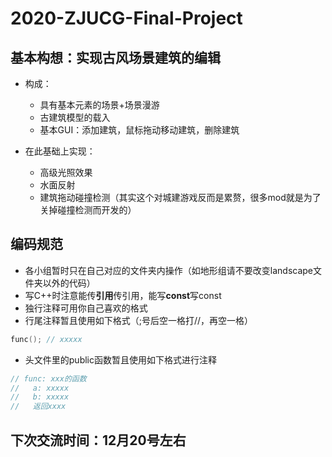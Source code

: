 # 2020-ZJUCG-Final-Project

## 基本构想：实现古风场景建筑的编辑

- 构成：
  - 具有基本元素的场景+场景漫游
  - 古建筑模型的载入
  - 基本GUI：添加建筑，鼠标拖动移动建筑，删除建筑

- 在此基础上实现：
  - 高级光照效果
  - 水面反射
  - 建筑拖动碰撞检测（其实这个对城建游戏反而是累赘，很多mod就是为了关掉碰撞检测而开发的）

## 编码规范

- 各小组暂时只在自己对应的文件夹内操作（如地形组请不要改变landscape文件夹以外的代码）
- 写C++时注意能传**引用**传引用，能写**const**写const
- 独行注释可用你自己喜欢的格式
- 行尾注释暂且使用如下格式（;号后空一格打//，再空一格）

```c++
func(); // xxxxx
```

- 头文件里的public函数暂且使用如下格式进行注释

```c++
// func: xxx的函数
//   a: xxxxx
//   b: xxxxx
//   返回xxxx
```

## 下次交流时间：12月20号左右
